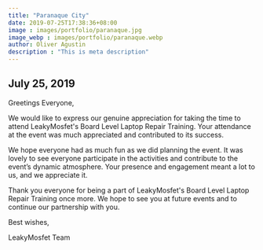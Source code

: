 ```yaml
---
title: "Paranaque City"
date: 2019-07-25T17:38:36+08:00
image : images/portfolio/paranaque.jpg
image_webp : images/portfolio/paranaque.webp
author: Oliver Agustin
description : "This is meta description"
---
```


## July 25, 2019
Greetings Everyone,

We would like to express our genuine appreciation for taking the time to attend LeakyMosfet's Board Level Laptop Repair Training. Your attendance at the event was much appreciated and contributed to its success.

We hope everyone had as much fun as we did planning the event. It was lovely to see everyone participate in the activities and contribute to the event’s dynamic atmosphere. Your presence and engagement meant a lot to us, and we appreciate it.

Thank you everyone for being a part of LeakyMosfet's Board Level Laptop Repair Training once more. We hope to see you at future events and to continue our partnership with you.

Best wishes,

LeakyMosfet Team
